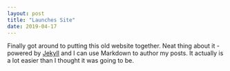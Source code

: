```yaml
---
layout: post
title: "Launches Site"
date: 2019-04-17
---
```


Finally got around to putting this old website together. Neat thing about it - powered by [Jekyll](http://jekyllrb.com) and I can use Markdown to author my posts. It actually is a lot easier than I thought it was going to be.
